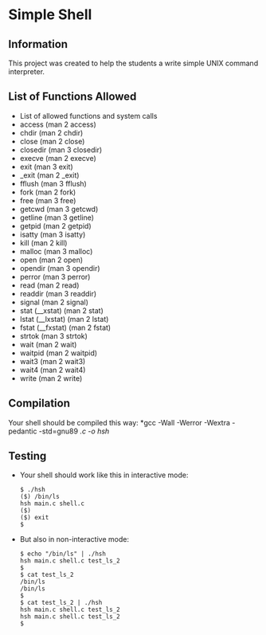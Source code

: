 # Simple Shell

## Information
This project was created to help the students a write simple UNIX command interpreter.

## List of Functions Allowed
* List of allowed functions and system calls
* access (man 2 access)
* chdir (man 2 chdir)
* close (man 2 close)
* closedir (man 3 closedir)
* execve (man 2 execve)
* exit (man 3 exit)
* _exit (man 2 _exit)
* fflush (man 3 fflush)
* fork (man 2 fork)
* free (man 3 free)
* getcwd (man 3 getcwd)
* getline (man 3 getline)
* getpid (man 2 getpid)
* isatty (man 3 isatty)
* kill (man 2 kill)
* malloc (man 3 malloc)
* open (man 2 open)
* opendir (man 3 opendir)
* perror (man 3 perror)
* read (man 2 read)
* readdir (man 3 readdir)
* signal (man 2 signal)
* stat (__xstat) (man 2 stat)
* lstat (__lxstat) (man 2 lstat)
* fstat (__fxstat) (man 2 fstat)
* strtok (man 3 strtok)
* wait (man 2 wait)
* waitpid (man 2 waitpid)
* wait3 (man 2 wait3)
* wait4 (man 2 wait4)
* write (man 2 write)

## Compilation
Your shell should be compiled this way:
*gcc -Wall -Werror -Wextra -pedantic -std=gnu89 *.c -o hsh*

## Testing
* Your shell should work like this in interactive mode:

      $ ./hsh
      ($) /bin/ls
      hsh main.c shell.c
      ($)
      ($) exit
      $

* But also in non-interactive mode:

      $ echo "/bin/ls" | ./hsh
      hsh main.c shell.c test_ls_2
      $
      $ cat test_ls_2
      /bin/ls
      /bin/ls
      $
      $ cat test_ls_2 | ./hsh
      hsh main.c shell.c test_ls_2
      hsh main.c shell.c test_ls_2
      $
